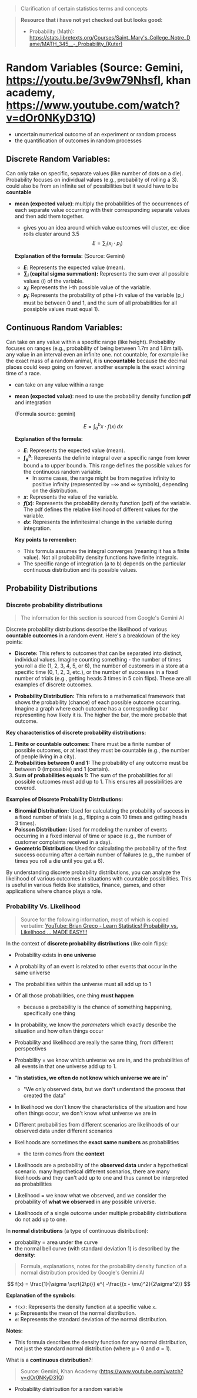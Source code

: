 > Clarification of certain statistics terms and concepts

> **Resource that i have not yet checked out but looks good:**
> - Probability (Math): https://stats.libretexts.org/Courses/Saint_Mary's_College_Notre_Dame/MATH_345__-_Probability_(Kuter)

# Random Variables (Source: Gemini, https://youtu.be/3v9w79NhsfI, khan academy, https://www.youtube.com/watch?v=dOr0NKyD31Q)
- uncertain numerical outcome of an experiment or random process
- the quantification of outcomes in random processes
## **Discrete Random Variables:** 
Can only take on specific, separate values (like number of dots on a die). Probability focuses on individual values (e.g., probability of rolling a 3). could also be from an infinite set of possibilities but it would have to be **countable**
  - **mean (expected value)**: multiply the probabilities of the occurrences of each separate value occurring with their corresponding separate values and then add them together.

      - gives you an idea around which value outcomes will cluster, ex: dice rolls cluster around 3.5
      $$E = \sum_{i} (x_i \cdot p_i)$$

      **Explanation of the formula:** (Source: Gemini)

      * **$E$**: Represents the expected value (mean).
      * **$\sum_{i}$ (capital sigma summation):** Represents the sum over all possible values (i) of the variable.
      * **$x_i$**: Represents the i-th possible value of the variable. 
      * **$p_i$**: Represents the probability of pthe i-th value of the variable (p_i must be between 0 and 1, and the sum of all probabilities for all possipble values must equal 1).

## **Continuous Random Variables:** 
Can take on any value within a specific range (like height). Probability focuses on ranges (e.g., probability of being between 1.7m and 1.8m tall). any value in an interval even an infinite one. not countable, for example like the exact mass of a random animal, it is **uncountable** because the decimal places could keep going on forever. another example is the exact winning time of a race. 
  - can take on any value within a range
  - **mean (expected value)**: need to use the probability density function **pdf** and integration
      
      (Formula source: gemini)
      
      $$E = \int_{a}^{b} x \cdot f(x) \, dx$$

      **Explanation of the formula:**

      * **$E$**: Represents the expected value (mean).
      * **$\int_{a}^{b}$**: Represents the definite integral over a specific range from lower bound `a` to upper bound `b`. This range defines the possible values for the continuous random variable. 
          * In some cases, the range might be from negative infinity to positive infinity (represented by $-\infty$ and $\infty$ symbols), depending on the distribution.
      * **$x$**: Represents the value of the variable.
      * **$f(x)$**: Represents the probability density function (pdf) of the variable. The pdf defines the relative likelihood of different values for the variable.
      * **$dx$**: Represents the infinitesimal change in the variable during integration.

      **Key points to remember:**

      * This formula assumes the integral converges (meaning it has a finite value). Not all probability density functions have finite integrals. 
      * The specific range of integration (a to b) depends on the particular continuous distribution and its possible values.


## Probability Distributions

### Discrete probability distributions
>The information for this section is sourced from Google's Gemini AI

Discrete probability distributions describe the likelihood of various **countable outcomes** in a random event.  Here's a breakdown of the key points:

* **Discrete:**  This refers to outcomes that can be separated into distinct, individual values.  Imagine counting something - the number of times you roll a die (1, 2, 3, 4, 5, or 6), the number of customers in a store at a specific time (0, 1, 2, 3, etc.), or the number of successes in a fixed number of trials (e.g., getting heads 3 times in 5 coin flips). These are all examples of discrete outcomes.

* **Probability Distribution:** This refers to a mathematical framework that shows the probability (chance) of each possible outcome occurring.  Imagine a graph where each outcome has a corresponding bar representing how likely it is.  The higher the bar, the more probable that outcome.

**Key characteristics of discrete probability distributions:**

1. **Finite or countable outcomes:** There must be a finite number of possible outcomes, or at least they must be countable (e.g., the number of people living in a city).
2. **Probabilities between 0 and 1:** The probability of any outcome must be between 0 (impossible) and 1 (certain).
3. **Sum of probabilities equals 1:** The sum of the probabilities for all possible outcomes must add up to 1.  This ensures all possibilities are covered.

**Examples of Discrete Probability Distributions:**

* **Binomial Distribution:** Used for calculating the probability of success in a fixed number of trials (e.g., flipping a coin 10 times and getting heads 3 times).
* **Poisson Distribution:** Used for modeling the number of events occurring in a fixed interval of time or space (e.g., the number of customer complaints received in a day).
* **Geometric Distribution:** Used for calculating the probability of the first success occurring after a certain number of failures (e.g., the number of times you roll a die until you get a 6).

By understanding discrete probability distributions, you can analyze the likelihood of various outcomes in situations with countable possibilities. This is useful in various fields like statistics, finance, games, and other applications where chance plays a role.

### Probability Vs. Likelihood
>Source for the following information, most of which is copied verbatim: [YouTube: Brian Greco - Learn Statistics! Probability vs. Likelihood ... MADE EASY!!!](https://www.youtube.com/watch?v=bXGjQnpGGIo)

In the context of **discrete probability distributions** (like coin flips):
 - Probability exists in **one universe**
 - A probability of an event is related to other events that occur in the same universe
 - The probabilities within the universe must all add up to 1
 - Of all those probabilities, one thing **must happen**
   - because a probability is the chance of something happening, specifically one thing
 - In probability, we know the _parameters_ which exactly describe the situation and how often things occur
 - Probability and likelihood are really the same thing, from different perspectives
 - Probability =  we know which universe we are in, and the probabilities of all events in that one universe add up to 1.
 - "**In statistics, we often do not know which universe we are in**"
   - "We only observed data, but we don't understand the process that created the data"

 - In likelihood we don't know the characteristics of the situation and how often things occur, we don't know what universe we are in
 - Different probabilities from different scenarios are likelihoods of our observed data under different scenarios
 - likelihoods are sometimes the **exact same numbers** as probabilities 
   - the term comes from the **context**
 - Likelihoods are a probability of the **observed data** under a hypothetical scenario. many hypothetical different scenarios, there are many likelihoods and they can't add up to one and thus cannot be interpreted as probabilities
 - Likelihood = we know what we observed, and we consider the probability of **what we observed** in any possible universe. 
 - Likelihoods of a single outcome under multiple probability distributions do not add up to one.
  
In **normal distributions** (a type of continuous distribution):
 - probability = area under the curve
 - the normal bell curve (with standard deviation 1) is described by the **density**:

> Formula, explanations, notes for the probability density function of a normal distribution provided by Google's Gemini AI

$$ f(x) = \frac{1}{\sigma \sqrt{2\pi}} e^{ -\frac{(x - \mu)^2}{2\sigma^2}} $$

**Explanation of the symbols:**

* `f(x)`: Represents the density function at a specific value `x`.
* `μ`: Represents the mean of the normal distribution.
* `σ`: Represents the standard deviation of the normal distribution.

**Notes:**

*  This formula describes the density function for any normal distribution, not just the standard normal distribution (where μ = 0 and σ = 1).

What is a **continuous distribution**?:
> Source: Gemini, Khan Academy (https://www.youtube.com/watch?v=dOr0NKyD31Q)
- Probability distribution for a random variable